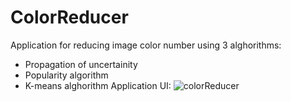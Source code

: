 # ColorReducer
Application for reducing image color number using 3 alghorithms:
- Propagation of uncertainity
- Popularity algorithm
- K-means alghorithm
Application UI:
![colorReducer](https://user-images.githubusercontent.com/108868792/233951504-23ec02d7-f3f3-42cd-b7fc-dc0195835ec7.png)
